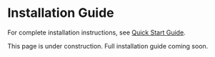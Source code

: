 # Installation Guide

For complete installation instructions, see [Quick Start Guide](quickstart.md).

This page is under construction. Full installation guide coming soon.
